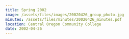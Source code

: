 ```yaml
---
title: Spring 2002
image: /assets/files/images/20020426_group_photo.jpg
minutes: /assets/files/minutes/20020426_minutes.pdf
location: Central Oregon Community College
date: 2002-04-26
---
```

